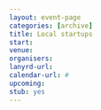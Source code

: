 ```yaml
---
layout: event-page
categories: [archive]
title: Local startups
start: 
venue: 
organisers: 
lanyrd-url: 
calendar-url: #
upcoming:  
stub: yes
---
```



